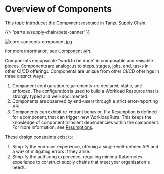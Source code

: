 # Overview of Components

This topic introduces the Component resource in Tanzu Supply Chain.

{{> 'partials/supply-chain/beta-banner' }}

![core-concepts-component.jpg](./images/core-concepts-component.jpg)

For more information, see [Component API](../../reference/api/component.hbs.md).

Components encapsulate "work to be done" in composable and reusable pieces.
Components are analogous to steps, stages, jobs, and, tasks in other CI/CD offerings.
Components are unique from other CI/CD offerings in three distinct ways:

1. Component configuration requirements are declared, static, and enforced. The configuration is used to build a Workload Resource that is strongly typed and well-documented.
2. Components are observed by end-users through a strict error-reporting API.
3. Components can exhibit re-entrant behavior. If a Resumption is defined for a component, that can trigger new WorkloadRuns. This keeps the knowledge of component transient dependencies within the component. For more information, see [Resumptions](resumptions.hbs.md).

These design constraints exist to:

1. Simplify the end-user experience, offering a single well-defined API and a way of mitigating errors if they arise.
2. Simplify the authoring experience, requiring minimal Kubernetes experience to construct supply chains that meet your organization's needs.

<!--
[SupplyChain]: ./supply-chains.hbs.md
[SupplyChains]: ./supply-chains.hbs.md
[Workload]: ./workloads.hbs.md
[Workloads]: ./workloads.hbs.md
[WorkloadRuns]: ./workload-runs.hbs.md
[WorkloadRun]: ./workload-runs.hbs.md
[Resumptions]: ./resumptions.hbs.md
[Resumption]: ./resumptions.hbs.md
-->